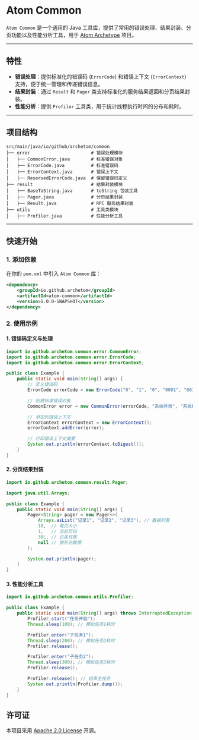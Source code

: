 # Atom Common

`Atom Common` 是一个通用的 Java 工具库，提供了常用的错误处理、结果封装、分页功能以及性能分析工具，用于 [Atom Archetype](https://github.com/Archetom/atom-archetype) 项目。

---

## 特性

- **错误处理**：提供标准化的错误码 (`ErrorCode`) 和错误上下文 (`ErrorContext`) 支持，便于统一管理和传递错误信息。
- **结果封装**：通过 `Result` 和 `Pager` 类支持标准化的服务结果返回和分页结果封装。
- **性能分析**：提供 `Profiler` 工具类，用于统计线程执行时间的分布和耗时。

---

## 项目结构

```plaintext
src/main/java/io/github/archetom/common
├── error                       # 错误处理模块
│   ├── CommonError.java        # 标准错误对象
│   ├── ErrorCode.java          # 标准错误码
│   ├── ErrorContext.java       # 错误上下文
│   ├── ReservedErrorCode.java  # 保留错误码定义
├── result                      # 结果封装模块
│   ├── BaseToString.java       # toString 包装工具
│   ├── Pager.java              # 分页结果封装
│   ├── Result.java             # RPC 服务结果封装
├── utils                       # 工具类模块
│   ├── Profiler.java           # 性能分析工具
```

---

## 快速开始

### 1. 添加依赖

在你的 `pom.xml` 中引入 `Atom Common` 库：

```xml
<dependency>
    <groupId>io.github.archetom</groupId>
    <artifactId>atom-common</artifactId>
    <version>1.0.0-SNAPSHOT</version>
</dependency>
```

### 2. 使用示例

#### 1. 错误码定义与处理

```java
import io.github.archetom.common.error.CommonError;
import io.github.archetom.common.error.ErrorCode;
import io.github.archetom.common.error.ErrorContext;

public class Example {
    public static void main(String[] args) {
        // 定义错误码
        ErrorCode errorCode = new ErrorCode("0", "1", "0", "0001", "001");

        // 创建标准错误对象
        CommonError error = new CommonError(errorCode, "系统异常", "系统模块");

        // 添加到错误上下文
        ErrorContext errorContext = new ErrorContext();
        errorContext.addError(error);

        // 打印错误上下文摘要
        System.out.println(errorContext.toDigest());
    }
}
```

#### 2. 分页结果封装

```java
import io.github.archetom.common.result.Pager;

import java.util.Arrays;

public class Example {
    public static void main(String[] args) {
        Pager<String> pager = new Pager<>(
            Arrays.asList("记录1", "记录2", "记录3"), // 数据列表
            10,  // 每页大小
            1,   // 当前页码
            30L, // 总条目数
            null // 额外元数据
        );

        System.out.println(pager);
    }
}
```

#### 3. 性能分析工具

```java
import io.github.archetom.common.utils.Profiler;

public class Example {
    public static void main(String[] args) throws InterruptedException {
        Profiler.start("任务开始");
        Thread.sleep(100); // 模拟任务1耗时

        Profiler.enter("子任务1");
        Thread.sleep(200); // 模拟任务2耗时
        Profiler.release();

        Profiler.enter("子任务2");
        Thread.sleep(300); // 模拟任务3耗时
        Profiler.release();

        Profiler.release(); // 结束主任务
        System.out.println(Profiler.dump());
    }
}
```

## 许可证

本项目采用 [Apache 2.0 License](https://www.apache.org/licenses/LICENSE-2.0) 开源。
